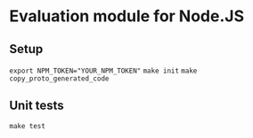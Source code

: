 # Evaluation module for Node.JS

## Setup
```export NPM_TOKEN="YOUR_NPM_TOKEN"```
```make init```
```make copy_proto_generated_code```

## Unit tests
```make test```